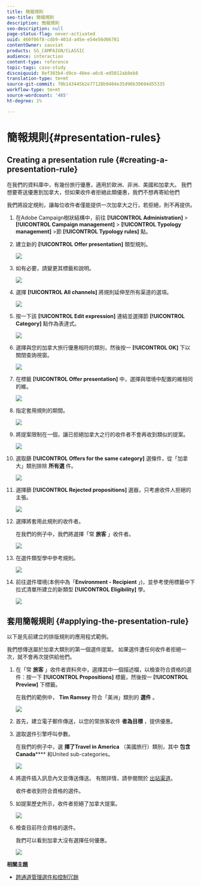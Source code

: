 ```yaml
---
title: 簡報規則
seo-title: 簡報規則
description: 簡報規則
seo-description: null
page-status-flag: never-activated
uuid: 460f06f8-cdb9-401d-a45e-e54e56d66781
contentOwner: sauviat
products: SG_CAMPAIGN/CLASSIC
audience: interaction
content-type: reference
topic-tags: case-study
discoiquuid: 8ef303b4-d9ce-40ee-a6c6-ed5012ab8eb8
translation-type: tm+mt
source-git-commit: 70b143445b2e77128b9404e35d96b39694d55335
workflow-type: tm+mt
source-wordcount: '465'
ht-degree: 1%

---
```



# 簡報規則{#presentation-rules}

## Creating a presentation rule {#creating-a-presentation-rule}

在我們的資料庫中，有幾份旅行優惠，適用於歐洲、非洲、美國和加拿大。 我們想要寄送優惠到加拿大，但如果收件者拒絕此類優惠，我們不想再寄給他們

我們將設定規則，讓每位收件者僅能提供一次加拿大之行，若拒絕，則不再提供。

1. 在Adobe Campaign樹狀結構中，前往 **[!UICONTROL Administration]** > **[!UICONTROL Campaign management]** > **[!UICONTROL Typology management]** >節 **[!UICONTROL Typology rules]** 點。
1. 建立新的 **[!UICONTROL Offer presentation]** 類型規則。

   ![](assets/offer_typology_example_001.png)

1. 如有必要，請變更其標籤和說明。

   ![](assets/offer_typology_example_002.png)

1. 選擇 **[!UICONTROL All channels]** 將規則延伸至所有渠道的選項。

   ![](assets/offer_typology_example_003.png)

1. 按一下該 **[!UICONTROL Edit expression]** 連結並選擇節 **[!UICONTROL Category]** 點作為表達式。

   ![](assets/offer_typology_example_004.png)

1. 選擇與您的加拿大旅行優惠相符的類別，然後按一 **[!UICONTROL OK]** 下以關閉查詢視窗。

   ![](assets/offer_typology_example_005.png)

1. 在標籤 **[!UICONTROL Offer presentation]** 中，選擇與環境中配置的維相同的維。

   ![](assets/offer_typology_example_006.png)

1. 指定套用規則的期間。

   ![](assets/offer_typology_example_007.png)

1. 將提案限制在一個，讓已拒絕加拿大之行的收件者不會再收到類似的提案。

   ![](assets/offer_typology_example_008.png)

1. 選取篩 **[!UICONTROL Offers for the same category]** 選條件，從「加拿大」類別排除 **所有選** 件。

   ![](assets/offer_typology_example_020.png)

1. 選擇篩 **[!UICONTROL Rejected propositions]** 選器，只考慮收件人拒絕的主張。

   ![](assets/offer_typology_example_021.png)

1. 選擇將套用此規則的收件者。

   在我們的例子中，我們將選擇「常 **旅客** 」收件者。

   ![](assets/offer_typology_example_009.png)

1. 在選件類型學中參考規則。

   ![](assets/offer_typology_example_013.png)

1. 前往選件環境(本例中為「**Environment - Recipient** 」)，並參考使用標籤中下拉式清單所建立的新類型 **[!UICONTROL Eligibility]** 學。

   ![](assets/offer_typology_example_014.png)

## 套用簡報規則 {#applying-the-presentation-rule}

以下是先前建立的排版規則的應用程式範例。

我們想傳送屬於加拿大類別的第一個選件提案。 如果選件遭任何收件者拒絕一次，就不會再次提供給他們。

1. 在「常 **旅客** 」收件者資料夾中，選擇其中一個描述檔，以檢查符合資格的選件：按一下 **[!UICONTROL Propositions]** 標籤，然後按一 **[!UICONTROL Preview]** 下標籤。

   在我們的範例中， **Tim Ramsey** 符合「美洲」類別的 **選件** 。

   ![](assets/offer_typology_example_015.png)

1. 首先，建立電子郵件傳送，以您的常旅客收件 **者為目標** ，提供優惠。
1. 選取選件引擎呼叫參數。

   在我們的例子中，選 **擇了Travel in America** （美國旅行）類別，其中 **包含Canada****** 和United sub-categories。

   ![](assets/offer_typology_example_016.png)

1. 將選件插入訊息內文並傳送傳送。 有關詳情，請參閱關於 [出站渠道](../../interaction/using/about-outbound-channels.md)。

   收件者收到符合資格的選件。

1. 如提案歷史所示，收件者拒絕了加拿大提案。

   ![](assets/offer_typology_example_018.png)

1. 檢查目前符合資格的選件。

   我們可以看到加拿大沒有選擇任何優惠。

   ![](assets/offer_typology_example_019.png)

**相關主題**

* [跨通道管理選件和控制冗餘](https://helpx.adobe.com/campaign/kb/simplifying-campaign-management-acc.html#Manageoffersandcontrolredundancyacrosschannels)
